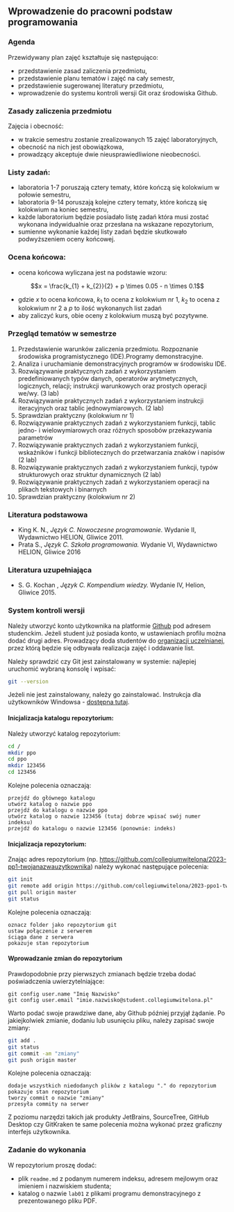 ## Wprowadzenie do pracowni podstaw programowania

### Agenda
Przewidywany plan zajęć kształtuje się następująco:
* przedstawienie zasad zaliczenia przedmiotu,
* przedstawienie planu tematów i zajęć na cały semestr,
* przedstawienie sugerowanej literatury przedmiotu,
* wprowadzenie do systemu kontroli wersji Git oraz środowiska Github.

### Zasady zaliczenia przedmiotu
Zajęcia i obecność:
* w trakcie semestru zostanie zrealizowanych 15 zajęć laboratoryjnych,
* obecność na nich jest obowiązkowa,
* prowadzący akceptuje dwie nieusprawiedliwione nieobecności.

### Listy zadań:
* laboratoria 1-7 poruszają cztery tematy, które kończą się kolokwium w połowie semestru,
* laboratoria 9-14 poruszają kolejne cztery tematy, które kończą się kolokwium na koniec semestru,
* każde laboratorium będzie posiadało listę zadań która musi zostać wykonana indywidualnie oraz przesłana na wskazane repozytorium,
* sumienne wykonanie każdej listy zadań będzie skutkowało podwyższeniem oceny końcowej.

### Ocena końcowa:
* ocena końcowa wyliczana jest na podstawie wzoru:

```math
x = \frac{k_{1} + k_{2}}{2} + p \times 0.05 - n \times 0.1
```
* gdzie $x$ to ocena końcowa, $k_1$ to ocena z kolokwium nr 1, $k_2$ to ocena z kolokwium nr 2 a $p$ to ilość wykonanych list zadań
* aby zaliczyć kurs, obie oceny z kolokwium muszą być pozytywne.

### Przegląd tematów w semestrze
1. Przedstawienie warunków zaliczenia przedmiotu. Rozpoznanie środowiska
   programistycznego (IDE).Programy demonstracyjne.
1. Analiza i uruchamianie demonstracyjnych programów w środowisku IDE.
1. Rozwiązywanie praktycznych zadań z wykorzystaniem predefiniowanych typów danych,
   operatorów arytmetycznych, logicznych, relacji; instrukcji warunkowych oraz prostych
   operacji we/wy. (3 lab)
1. Rozwiązywanie praktycznych zadań z wykorzystaniem instrukcji iteracyjnych oraz tablic
   jednowymiarowych. (2 lab)
1. Sprawdzian praktyczny (kolokwium nr 1)
1. Rozwiązywanie praktycznych zadań z wykorzystaniem funkcji, tablic jedno- i
   wielowymiarowych oraz różnych sposobów przekazywania parametrów
1. Rozwiązywanie praktycznych zadań z wykorzystaniem funkcji, wskaźników i funkcji
   bibliotecznych do przetwarzania znaków i napisów (2 lab)
1. Rozwiązywanie praktycznych zadań z wykorzystaniem funkcji, typów strukturowych oraz
   struktur dynamicznych (2 lab)
1. Rozwiązywanie praktycznych zadań z wykorzystaniem operacji na plikach tekstowych i
   binarnych
1. Sprawdzian praktyczny (kolokwium nr 2)

### Literatura podstawowa
* King K. N., *Język C. Nowoczesne programowanie.* Wydanie II, Wydawnictwo HELION, Gliwice 2011.
* Prata S., *Język C. Szkoła programowania.* Wydanie VI, Wydawnictwo HELION, Gliwice 2016

### Literatura uzupełniająca
* S. G. Kochan , *Język C. Kompendium wiedzy.* Wydanie IV, Helion, Gliwice 2015.

### System kontroli wersji
Należy utworzyć konto użytkownika na platformie [Github](http://github.com/) pod adresem studenckim. Jeżeli student już posiada konto, w ustawieniach profilu można dodać drugi adres. Prowadzący doda studentów do [organizacji uczelnianej](https://github.com/collegiumwitelona), przez którą będzie się odbywała realizacja zajęć i oddawanie list.

Należy sprawdzić czy Git jest zainstalowany w systemie: najlepiej uruchomić wybraną konsolę i wpisać:
```bash
git --version
```

Jeżeli nie jest zainstalowany, należy go zainstalować. Instrukcja dla użytkowników Windowsa - [dostępna tutaj](https://github.com/git-guides/install-git).

#### Inicjalizacja katalogu repozytorium:
Należy utworzyć katalog repozytorium:
```bash
cd /
mkdir ppo
cd ppo
mkdir 123456
cd 123456
```

Kolejne polecenia oznaczają:
```
przejdź do głównego katalogu
utwórz katalog o nazwie ppo
przejdź do katalogu o nazwie ppo
utwórz katalog o nazwie 123456 (tutaj dobrze wpisać swój numer indeksu)
przejdź do katalogu o nazwie 123456 (ponownie: indeks)
```

#### Inicjalizacja repozytorium:
Znając adres repozytorium (np. https://github.com/collegiumwitelona/2023-pp1-twojanazwauzytkownika) należy wykonać następujące polecenia:

```bash
git init
git remote add origin https://github.com/collegiumwitelona/2023-ppo1-twojanazwauzytkownika
git pull origin master
git status
```

Kolejne polecenia oznaczają:
```
oznacz folder jako repozytorium git
ustaw połączenie z serwerem
ściąga dane z serwera
pokazuje stan repozytorium
```

#### Wprowadzanie zmian do repozytorium
Prawdopodobnie przy pierwszych zmianach będzie trzeba dodać poświadczenia uwierzytelniające:
```
git config user.name "Imię Nazwisko"
git config user.email "imie.nazwisko@student.collegiumwitelona.pl"
```

Warto podać swoje prawdziwe dane, aby Github później przyjął żądanie. Po jakiejkolwiek zmianie, dodaniu lub usunięciu pliku, należy zapisać swoje zmiany:
```bash
git add .
git status
git commit -am "zmiany"
git push origin master
```

Kolejne polecenia oznaczają:
```
dodaje wszystkich niedodanych plików z katalogu "." do repozytorium
pokazuje stan repozytorium
tworzy commit o nazwie "zmiany"
przesyła commity na serwer
```

Z poziomu narzędzi takich jak produkty JetBrains, SourceTree, GitHub Desktop czy GitKraken te same polecenia można wykonać przez graficzny interfejs użytkownika.

### Zadanie do wykonania
W repozytorium proszę dodać:
* plik `readme.md` z podanym numerem indeksu, adresem mejlowym oraz imieniem i nazwiskiem studenta;
* katalog o nazwie `lab01` z plikami programu demonstracyjnego z prezentowanego pliku PDF.